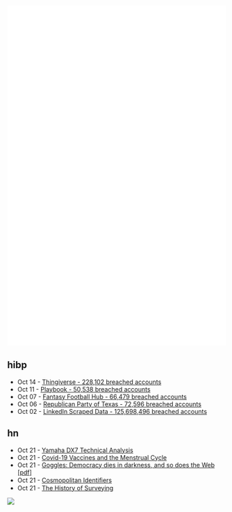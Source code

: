 ![Metrics](https://raw.githubusercontent.com/phixion/phixion/master/metrics.svg)

## hibp

<!--
for https://github.com/phixion/phixion/blob/main/.github/workflows/feeds.yml
-->
<!--START_SECTION:haveibeenpwnd-->
- Oct 14 - [Thingiverse - 228,102 breached accounts](https://haveibeenpwned.com/PwnedWebsites#Thingiverse)
- Oct 11 - [Playbook - 50,538 breached accounts](https://haveibeenpwned.com/PwnedWebsites#Playbook)
- Oct 07 - [Fantasy Football Hub - 66,479 breached accounts](https://haveibeenpwned.com/PwnedWebsites#FantasyFootballHub)
- Oct 06 - [Republican Party of Texas - 72,596 breached accounts](https://haveibeenpwned.com/PwnedWebsites#RepublicanPartyOfTexas)
- Oct 02 - [LinkedIn Scraped Data - 125,698,496 breached accounts](https://haveibeenpwned.com/PwnedWebsites#LinkedInScrape)
<!--END_SECTION:haveibeenpwnd-->

## hn

<!--
for https://github.com/phixion/phixion/blob/main/.github/workflows/feeds.yml
-->
<!--START_SECTION:hn-->
- Oct 21 - [Yamaha DX7 Technical Analysis](https://ajxs.me/blog/Yamaha_DX7_Technical_Analysis.html)
- Oct 21 - [Covid-19 Vaccines and the Menstrual Cycle](https://covid19.nih.gov/news-and-stories/covid-19-vaccines-and-menstrual-cycle)
- Oct 21 - [Goggles: Democracy dies in darkness, and so does the Web [pdf]](https://brave.com/wp-content/uploads/2021/03/goggles.pdf)
- Oct 21 - [Cosmopolitan Identiﬁers](https://obua.com/publications/cosmo-id/3/)
- Oct 21 - [The History of Surveying](https://www.alifewithoutlimits.com.au/the-history-of-surveying/)
<!--END_SECTION:hn-->

<!--
for https://yhype.me
-->
![](https://hit.yhype.me/github/profile?user_id=13013670)

